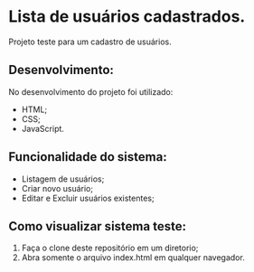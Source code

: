 # Lista de usuários cadastrados.
Projeto teste para um cadastro de usuários.

## Desenvolvimento:
No desenvolvimento do projeto foi utilizado:
* HTML;
* CSS;
* JavaScript.

## Funcionalidade do sistema:
* Listagem de usuários;
* Criar novo usuário;
* Editar e Excluir usuários existentes;

## Como visualizar sistema teste:
1. Faça o clone deste repositório em um diretorio; 
2. Abra somente o arquivo index.html em qualquer navegador.
